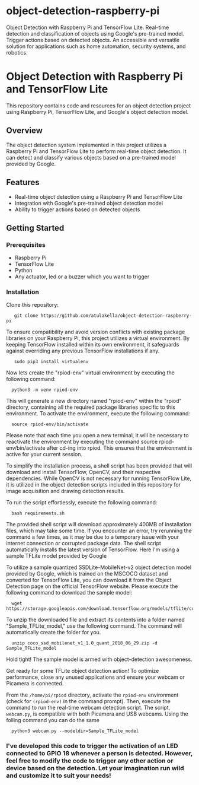 # object-detection-raspberry-pi
Object Detection with Raspberry Pi and TensorFlow Lite. Real-time detection and classification of objects using Google's pre-trained model. Trigger actions based on detected objects. An accessible and versatile solution for applications such as home automation, security systems, and robotics.

# Object Detection with Raspberry Pi and TensorFlow Lite

This repository contains code and resources for an object detection project using Raspberry Pi, TensorFlow Lite, and Google's object detection model.

## Overview

The object detection system implemented in this project utilizes a Raspberry Pi and TensorFlow Lite to perform real-time object detection. It can detect and classify various objects based on a pre-trained model provided by Google.

## Features

- Real-time object detection using a Raspberry Pi and TensorFlow Lite
- Integration with Google's pre-trained object detection model
- Ability to trigger actions based on detected objects

## Getting Started

### Prerequisites

- Raspberry Pi
- TensorFlow Lite 
- Python 
- Any actuator, led or a buzzer which you want to trigger

### Installation

Clone this repository:

```
   git clone https://github.com/atulakella/object-detection-raspberry-pi
```

To ensure compatibility and avoid version conflicts with existing package libraries on your Raspberry Pi, this project utilizes a virtual environment. By keeping TensorFlow installed within its own environment, it safeguards against overriding any previous TensorFlow installations if any. 
```
   sudo pip3 install virtualenv
```

Now lets create the "rpiod-env" virtual environment by executing the following command:
```
  python3 -m venv rpiod-env
```

This will generate a new directory named "rpiod-env" within the "rpiod" directory, containing all the required package libraries specific to this environment. To activate the environment, execute the following command:
```
  source rpiod-env/bin/activate
```

Please note that each time you open a new terminal, it will be necessary to reactivate the environment by executing the command source rpiod-env/bin/activate after cd-ing into rpiod. This ensures that the environment is active for your current session.


To simplify the installation process, a shell script has been provided that will download and install TensorFlow, OpenCV, and their respective dependencies. While OpenCV is not necessary for running TensorFlow Lite, it is utilized in the object detection scripts included in this repository for image acquisition and drawing detection results.

To run the script effortlessly, execute the following command:
```
  bash requirements.sh
```

The provided shell script will download approximately 400MB of installation files, which may take some time. If you encounter an error, try rerunning the command a few times, as it may be due to a temporary issue with your internet connection or corrupted package data. 
The shell script automatically installs the latest version of TensorFlow. Here I'm using a sample TFLite model provided by Google


To utilize a sample quantized SSDLite-MobileNet-v2 object detection model provided by Google, which is trained on the MSCOCO dataset and converted for TensorFlow Lite, you can download it from the Object Detection page on the official TensorFlow website. 
Please execute the following command to download the sample model:
```
  wget https://storage.googleapis.com/download.tensorflow.org/models/tflite/coco_ssd_mobilenet_v1_1.0_quant_2018_06_29.zip
```

To unzip the downloaded file and extract its contents into a folder named "Sample_TFLite_model," use the following command. The command will automatically create the folder for you.
```
  unzip coco_ssd_mobilenet_v1_1.0_quant_2018_06_29.zip -d Sample_TFLite_model
```

Hold tight! The sample model is armed with object-detection awesomeness.

Get ready for some TFLite object detection action! To optimize performance, close any unused applications and ensure your webcam or Picamera is connected.

From the `/home/pi/rpiod` directory, activate the `rpiod-env` environment (check for `(rpiod-env)` in the command prompt). Then, execute the command to run the real-time webcam detection script. The script, `webcam.py`, is compatible with both Picamera and USB webcams. Using the folling command you can do the same
```
  python3 webcam.py --modeldir=Sample_TFLite_model
```
### I've developed this code to trigger the activation of an LED connected to GPIO 18 whenever a person is detected. However, feel free to modify the code to trigger any other action or device based on the detection. Let your imagination run wild and customize it to suit your needs!

